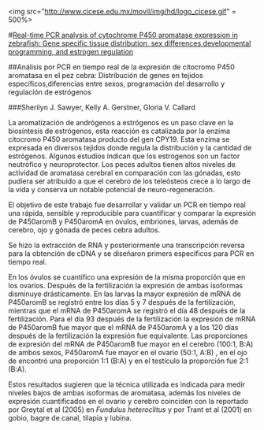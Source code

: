 <img src="http://www.cicese.edu.mx/movil/img/hd/logo_cicese.gif" = 500%>

#[Real-time PCR analysis of cytochrome P450 aromatase expression in zebrafish: Gene specific tissue distribution, sex differences,developmental programming, and estrogen regulation](http://www.sciencedirect.com/science/article/pii/S0016648005004016)

##Análisis por PCR en tiempo real de la expresión de citocromo P450 aromatasa en el pez cebra: Distribución de genes en tejidos específicos,diferencias entre sexos, programación del desarrollo y regulación de estrógenos

###Sherilyn J. Sawyer, Kelly A. Gerstner, Gloria V. Callard

La aromatización de andrógenos a estrógenos es un paso clave en la biosíntesis de estrógenos, esta reacción es catalizada por la enzima
citocromo P450 aromatasa producto del gen CPY19. Esta enzima se expresada en diversos tejidos donde regula la distribución y la cantidad 
de estrógenos. Algunos estudios indican que los estrógenos son un factor neutrófico y neuroprotector. Los peces adultos tienen altos 
niveles de actividad de aromatasa cerebral en comparación con las gónadas, esto pudiera ser atribuido a que el cerebro de los teleósteos
crece a lo largo de la vida y conserva un notable potencial de neuro-regeneración.

El objetivo de este trabajo fue desarrollar y validar un PCR en tiempo real una rápida, sensible y reproducible para cuantificar y 
comparar la expresión de P450aromB y P450aromA en óvulos, embriones, larvas, además de cerebro, ojo y gónada de peces cebra adultos. 

Se hizo la extracción de RNA y posteriormente una transcripción reversa para la obtención de cDNA y se diseñaron primers específicos para
PCR en tiempo real.

En los óvulos se cuantifico una expresión de la misma proporción que en los ovarios. Después de la fertilización la expresión de ambas 
isoformas disminuye drásticamente. En las larvas la mayor expresión de mRNA de P450aromB se registró entre los días 5 y 7 después de la 
fertilización, mientras que el mRNA de P450aromA se registró el día 48 después de la fertilización. Para el día 93 después de la 
fertilización la expresión de mRNA de P450aromB fue mayor que el mRNA de P450aromA y a los 120 días después de la fertilización la 
expresión fue equivalente. Las proporciones de expresión del mRNA de P450aromB fue mayor en el cerebro (100:1, B:A)  de ambos sexos,
P450aromA fue mayor en el ovario (50:1, A:B) , en el ojo de encontró una proporción 1:1 (B:A) y en el testículo la proporción fue 2:1 
(B:A).  

Estos resultados sugieren que la técnica utilizada es indicada para medir niveles bajos de ambas isoformas de aromatasa, además los 
niveles de expresión cuantificados en el ovario y cerebro coinciden con la reportado por Greytal et al (2005) en *Fundulus heteroclitus* 
y por Trant et al (2001) en gobio, bagre de canal, tilapia y lubina.

